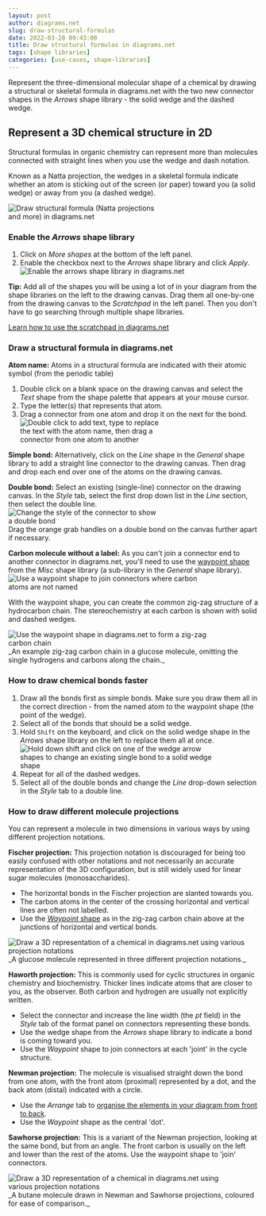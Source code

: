 ```yaml
---
layout: post
author: diagrams.net
slug: draw-structural-formulas
date: 2022-03-28 09:43:00
title: Draw structural formulas in diagrams.net
tags: [shape libraries]
categories: [use-cases, shape-libraries]
---
```


Represent the three-dimensional molecular shape of a chemical by drawing a structural or skeletal formula in diagrams.net with the two new connector shapes in the _Arrows_ shape library - the solid wedge and the dashed wedge.

## Represent a 3D chemical structure in 2D

Structural formulas in organic chemistry can represent more than molecules connected with straight lines when you use the wedge and dash notation. 

Known as a Natta projection, the wedges in a skeletal formula indicate whether an atom is sticking out of the screen (or paper) toward you (a solid wedge) or away from you (a dashed wedge).

<img src="/assets/img/blog/chemistry-structural-formula-example.png" style="width=100%;max-width:300px;height:auto;" alt="Draw structural formula (Natta projections and more) in diagrams.net">

### Enable the _Arrows_ shape library

1. Click on _More shapes_ at the bottom of the left panel. 
2. Enable the checkbox next to the _Arrows_ shape library and click _Apply_. 
<br /><img src="/assets/img/blog/shape-library-arrows-enable.png" style="width=100%;max-width:400px;height:auto;" alt="Enable the arrows shape library in diagrams.net">

**Tip:** Add all of the shapes you will be using a lot of in your diagram from the shape libraries on the left to the drawing canvas. Drag them all one-by-one from the drawing canvas to the _Scratchpad_ in the left panel. Then you don't have to go searching through multiple shape libraries.

[Learn how to use the scratchpad in diagrams.net](/doc/faq/scratchpad.html)

### Draw a structural formula in diagrams.net

**Atom name:** Atoms in a structural formula are indicated with their atomic symbol (from the periodic table)
1. Double click on a blank space on the drawing canvas and select the _Text_ shape from the shape palette that appears at your mouse cursor. 
2. Type the letter(s) that represents that atom. 
3. Drag a connector from one atom and drop it on the next for the bond.
<br /> <img src="/assets/img/blog/chemistry-add-atom.gif" style="width=100%;max-width:300px;height:auto;" alt="Double click to add text, type to replace the text with the atom name, then drag a connector from one atom to another">

**Simple bond:** Alternatively, click on the _Line_ shape in the _General_ shape library to add a straight line connector to the drawing canvas. Then drag and drop each end over one of the atoms on the drawing canvas.

**Double bond:** Select an existing (single-line) connector on the drawing canvas. In the _Style_ tab, select the first drop down list in the _Line_ section, then select the double line. 
<br /><img src="/assets/img/blog/chemistry-double-bond.png" style="width=100%;max-width:300px;height:auto;" alt="Change the style of the connector to show a double bond">
<br />Drag the orange grab handles on a double bond on the canvas further apart if necessary. 

**Carbon molecule without a label:** As you can't join a connector end to another connector in diagrams.net, you'll need to use the [waypoint shape](/blog/waypoint-shape.html) from the _Misc_ shape library (a sub-library in the _General_ shape library).
<br /><img src="/assets/img/blog/waypoint-shape-misc-shape-library.png" style="width=100%;max-width:400px;height:auto;" alt="Use a waypoint shape to join connectors where carbon atoms are not named">

With the waypoint shape, you can create the common zig-zag structure of a hydrocarbon chain. The stereochemistry at each carbon is shown with solid and dashed wedges.

<img src="/assets/img/blog/chemistry-carbon-chain.png" style="width=100%;max-width:400px;height:auto;" alt="Use the waypoint shape in diagrams.net to form a zig-zag carbon chain">
<br />_An example zig-zag carbon chain in a glucose molecule, omitting the single hydrogens and carbons along the chain._


### How to draw chemical bonds faster

1. Draw all the bonds first as simple bonds. Make sure you draw them all in the correct direction - from the named atom to the waypoint shape (the point of the wedge).
2. Select all of the bonds that should be a solid wedge. 
3. Hold ``Shift`` on the keyboard, and click on the solid wedge shape in the _Arrows_ shape library on the left to replace them all at once.
<br /> <img src="/assets/img/blog/wedge-arrows.gif" style="width=100%;max-width:400px;height:auto;" alt="Hold down shift and click on one of the wedge arrow shapes to change an existing single bond to a solid wedge shape">
4. Repeat for all of the dashed wedges.
5. Select all of the double bonds and change the _Line_ drop-down selection in the _Style_ tab to a double line.

### How to draw different molecule projections

You can represent a molecule in two dimensions in various ways by using different projection notations. 

**Fischer projection:** This projection notation is discouraged for being too easily confused with other notations and not necessarily an accurate representation of the 3D configuration, but is still widely used for linear sugar molecules (monosaccharides).

* The horizontal bonds in the Fischer projection are slanted towards you. 
* The carbon atoms in the center of the crossing horizontal and vertical lines are often not labelled. 
* Use the [_Waypoint_ shape](/blog/waypoint-shape.html) as in the zig-zag carbon chain above at the junctions of horizontal and vertical bonds. 

<img src="/assets/img/blog/chemistry-projection-notations1.png" style="width=100%;max-width:600px;height:auto;" alt="Draw a 3D representation of a chemical in diagrams.net using various projection notations">
<br />_A glucose molecule represented in three different projection notations._

**Haworth projection:** This is commonly used for cyclic structures in organic chemistry and biochemistry. Thicker lines indicate atoms that are closer to you, as the observer. Both carbon and hydrogen are usually not explicitly written.

* Select the connector and increase the line width (the _pt_ field) in the _Style_ tab of the format panel on connectors representing these bonds. 
* Use the wedge shape from the _Arrows_ shape library to indicate a bond is coming toward you. 
* Use the _Waypoint_ shape to join connectors at each 'joint' in the cycle structure.

**Newman projection:** The molecule is visualised straight down the bond from one atom, with the front atom (proximal) represented by a dot, and the back atom (distal) indicated with a circle. 
* Use the _Arrange_ tab to [organise the elements in your diagram from front to back](/blog/move-shapes-forwards-backwards.html).
* Use the _Waypoint_ shape as the central 'dot'.

**Sawhorse projection:** This is a variant of the Newman projection, looking at the same bond, but from an angle. The front carbon is usually on the left and lower than the rest of the atoms. Use the waypoint shape to 'join' connectors.

<img src="/assets/img/blog/chemistry-projection-notations2.png" style="width=100%;max-width:450px;height:auto;" alt="Draw a 3D representation of a chemical in diagrams.net using various projection notations">
<br />_A butane molecule drawn in Newman and Sawhorse projections, coloured for ease of comparison._

